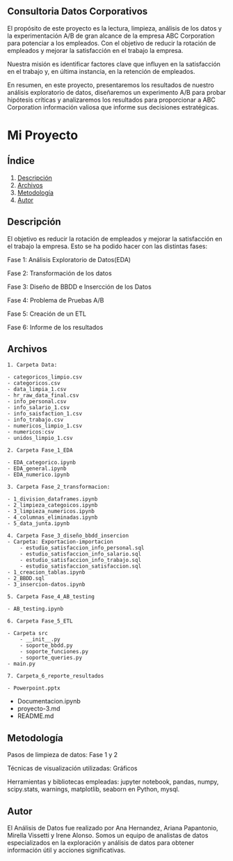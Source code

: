 
## Consultoria Datos Corporativos
El propósito de este proyecto es la lectura, limpieza, análisis de los datos y la experimentación A/B de gran alcance de la empresa ABC Corporation para potenciar a los empleados. Con el objetivo de reducir la rotación de empleados y mejorar la satisfacción en el trabajo la empresa.

Nuestra misión es identificar factores clave que influyen en la satisfacción en el trabajo y, en última instancia, en la retención de empleados.

En resumen, en este proyecto, presentaremos los resultados de nuestro análisis exploratorio de datos, diseñaremos un experimento A/B para probar hipótesis críticas y analizaremos los resultados para proporcionar a ABC Corporation información valiosa que informe sus decisiones estratégicas.

# Mi Proyecto

## Índice

1. [Descripción](#Descripción)
2. [Archivos](#Archivos)
3. [Metodología](#Metodología)
4. [Autor](#Autor)

## Descripción
El objetivo es reducir la rotación de empleados y mejorar la satisfacción en el trabajo la empresa. Esto se ha podido hacer con las distintas fases:

Fase 1: Análisis Exploratorio de Datos(EDA)

Fase 2: Transformación de los datos

Fase 3: Diseño de BBDD e Insercción de los Datos

Fase 4: Problema de Pruebas A/B

Fase 5: Creación de un ETL

Fase 6: Informe de los resultados

## Archivos

    1. Carpeta Data:

    - categoricos_limpio.csv
    - categoricos.csv
    - data_limpia_1.csv
    - hr_raw_data_final.csv
    - info_personal.csv
    - info_salario_1.csv
    - info_saisfaction_1.csv
    - info_trabajo.csv
    - numericos_limpio_1.csv
    - numericos:csv
    - unidos_limpio_1.csv

    2. Carpeta Fase_1_EDA

    - EDA_categorico.ipynb
    - EDA_general.ipynb
    - EDA_numerico.ipynb

    3. Carpeta Fase_2_transformacion:

    - 1_division_dataframes.ipynb
    - 2_limpieza_categoicos.ipynb
    - 3_limpieza_numericos.ipynb
    - 4_columnas_eliminadas.ipynb
    - 5_data_junta.ipynb

    4. Carpeta Fase_3_diseño_bbdd_insercion
    - Carpeta: Exportacion-importacion
        - estudio_satisfaccion_info_personal.sql
        - estudio_satisfaccion_info_salario.sql
        - estudio_satisfaccion_info_trabajo.sql
        - estudio_satisfaccion_satisfaccion.sql
    - 1_creacion_tablas.ipynb
    - 2_BBDD.sql
    - 3_insercion-datos.ipynb

    5. Carpeta Fase_4_AB_testing

    - AB_testing.ipynb

    6. Carpeta Fase_5_ETL

    - Carpeta src
        - __init__.py
        - soporte_bbdd.py
        - soporte_funciones.py
        - soporte_queries.py
    - main.py

    7. Carpeta_6_reporte_resultados

    - Powerpoint.pptx

- Documentacion.ipynb
- proyecto-3.md
- README.md


## Metodología
Pasos de limpieza de datos: Fase 1 y 2

Técnicas de visualización utilizadas: Gráficos

Herramientas y bibliotecas empleadas: jupyter notebook, pandas, numpy, scipy.stats, warnings, matplotlib, seaborn en Python, mysql.

## Autor

El Análisis de Datos fue realizado por Ana Hernandez, Ariana Papantonio, Mirella Vissetti y Irene Alonso. Somos un equipo de analistas de datos especializados en la exploración y análisis de datos para obtener información útil y acciones significativas.






